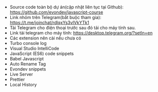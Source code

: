 - Source code toàn bộ dự án(cập nhật liên tục tại Github): https://github.com/evondev/javascript-course
- Link nhóm trên Telegram(bắt buộc tham gia): https://t.me/joinchat/rdlqxYs3vIVkYTk1
- Tải Telegram cho điện thoại trước sau đó tải cho máy tính sau.
- Link tải telegram cho máy tính: https://desktop.telegram.org/?setln=en
- Các extension nên cài nếu chưa có
- Turbo console log
- Visual Studio IntelliCode
- JavaScript (ES6) code snippets
- Babel Javascript
- Auto Rename Tag
- Evondev snippets
- Live Server
- Prettier
- Local History
